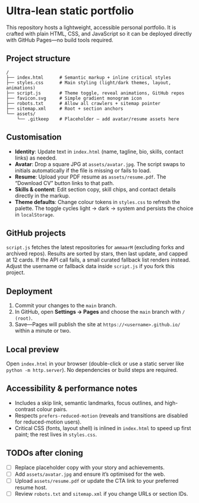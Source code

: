 # Ultra-lean static portfolio

This repository hosts a lightweight, accessible personal portfolio. It is crafted with plain HTML, CSS, and JavaScript so it can be deployed directly with GitHub Pages—no build tools required.

## Project structure

```
/
├── index.html      # Semantic markup + inline critical styles
├── styles.css      # Main styling (light/dark themes, layout, animations)
├── script.js       # Theme toggle, reveal animations, GitHub repos
├── favicon.svg     # Simple gradient monogram icon
├── robots.txt      # Allow all crawlers + sitemap pointer
├── sitemap.xml     # Root + section anchors
└── assets/
    └── .gitkeep    # Placeholder – add avatar/resume assets here
```

## Customisation

- **Identity**: Update text in `index.html` (name, tagline, bio, skills, contact links) as needed.
- **Avatar**: Drop a square JPG at `assets/avatar.jpg`. The script swaps to initials automatically if the file is missing or fails to load.
- **Resume**: Upload your PDF resume as `assets/resume.pdf`. The “Download CV” button links to that path.
- **Skills & content**: Edit section copy, skill chips, and contact details directly in the markup.
- **Theme defaults**: Change colour tokens in `styles.css` to refresh the palette. The toggle cycles light → dark → system and persists the choice in `localStorage`.

## GitHub projects

`script.js` fetches the latest repositories for `ammaarM` (excluding forks and archived repos). Results are sorted by stars, then last update, and capped at 12 cards. If the API call fails, a small curated fallback list renders instead. Adjust the username or fallback data inside `script.js` if you fork this project.

## Deployment

1. Commit your changes to the `main` branch.
2. In GitHub, open **Settings → Pages** and choose the `main` branch with `/ (root)`.
3. Save—Pages will publish the site at `https://<username>.github.io/` within a minute or two.

## Local preview

Open `index.html` in your browser (double-click or use a static server like `python -m http.server`). No dependencies or build steps are required.

## Accessibility & performance notes

- Includes a skip link, semantic landmarks, focus outlines, and high-contrast colour pairs.
- Respects `prefers-reduced-motion` (reveals and transitions are disabled for reduced-motion users).
- Critical CSS (fonts, layout shell) is inlined in `index.html` to speed up first paint; the rest lives in `styles.css`.

## TODOs after cloning

- [ ] Replace placeholder copy with your story and achievements.
- [ ] Add `assets/avatar.jpg` and ensure it’s optimised for the web.
- [ ] Upload `assets/resume.pdf` or update the CTA link to your preferred resume host.
- [ ] Review `robots.txt` and `sitemap.xml` if you change URLs or section IDs.
